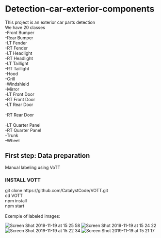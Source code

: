 # Detection-car-exterior-components
This project is an exterior car parts detection
<br/>
We have 20 classes <br/>
    -Front Bumper <br/>
    -Rear Bumper <br/>
    -LT Fender	<br/>
    -RT Fender	<br/>
    -LT Headlight <br/>
    -RT Headlight <br/>
    -LT Taillight <br/>
    -RT Taillight	<br/>
    -Hood			<br/>
    -Grill			<br/>
    -Windshield		<br/>
    -Mirror			<br/>
    -LT Front Door	<br/>
    -RT Front Door	<br/>
    -LT Rear Door	<br/>	
    -RT Rear Door	<br/>	
    -LT Quarter Panel <br/>	
    -RT Quarter Panel <br/>
    -Trunk			<br/>
    -Wheel			<br/>
<h2>First step: Data preparation </h2>
 Manual labeling using VoTT <br />
<h3> INSTALL VOTT </h3>
git clone https://github.com/CatalystCode/VOTT.git <br />
cd VOTT <br />
npm install <br />
npm start <br />
<br/>
Exemple of labeled images:

![Screen Shot 2019-11-19 at 15 25 58](https://user-images.githubusercontent.com/35869627/69905123-12df0900-13b0-11ea-810b-6f8b34fbc473.jpg)
![Screen Shot 2019-11-19 at 15 24 22](https://user-images.githubusercontent.com/35869627/69905124-15d9f980-13b0-11ea-95b7-bf755d86a106.jpg)
![Screen Shot 2019-11-19 at 15 22 34](https://user-images.githubusercontent.com/35869627/69905125-170b2680-13b0-11ea-9683-835bb7fb73c8.jpg)
![Screen Shot 2019-11-19 at 15 21 17](https://user-images.githubusercontent.com/35869627/69905130-1a9ead80-13b0-11ea-9d62-3293281aa129.jpg)

